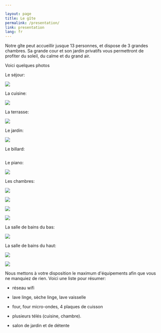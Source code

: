 ```yaml
---

layout: page
title: Le gîte
permalink: /presentation/
link: presentation
lang: fr
---
```



Notre gîte peut accueillir jusque 13 personnes, et dispose de 3 grandes chambres. Sa grande cour et son jardin privatifs vous permettront de profiter du soleil, du calme et du grand air.

<!--%Il est labellisé <a href="/images/DecisionClassement2016.pdf" target="_blank">"meublé de tourisme 3 étoiles" </a> , pour vous garantir un niveau de service et de confort maximum. 
-->


Voici quelques photos

Le séjour:

![](/images/diaporama/20160816_salon.jpg) 

La cuisine:

![](/images/diaporama/20160915_cuisine.jpg )

La terrasse:

![](/images/diaporama/20160915_terrasse.jpg )


Le jardin:

![](/images/diaporama/20160816_jardin.jpg )


Le billard:

![]()


Le piano: 

![](/images/diaporama/20160816_salleAManger.jpg )


Les chambres:

![](/images/diaporama/20160816_lit2places.jpg )

![](/images/diaporama/20160816_litsJumeaux.jpg )

![](/images/diaporama/20160816_chambre3.jpg )

![](/images/diaporama/20160816_chambre3-2.jpg )

La salle de bains du bas:

![](/images/diaporama/20160915_douche.jpg )

La salle de bains du haut:

![](/images/diaporama/20160915_sdb-haut.jpg )

![](/images/diaporama/20160915_baignoire.jpg )

Nous mettons à votre disposition le maximum d'équipements afin que vous ne manquiez de rien. Voici une liste pour résumer:




- réseau wifi


- lave linge, sèche linge, lave vaisselle


- four, four micro-ondes, 4 plaques de cuisson

- plusieurs télés (cuisine, chambre).

- salon de jardin et de détente

